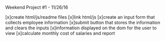 Weekend Project #1 - 11/26/16

[x]create html/js/readme files
[x]link html/js
[x]create an input form that collects employee information
[x]submit button that stores the information and clears the inputs
[x]information displayed on the dom for the user to view
[x]calculate monthly cost of salaries and report
